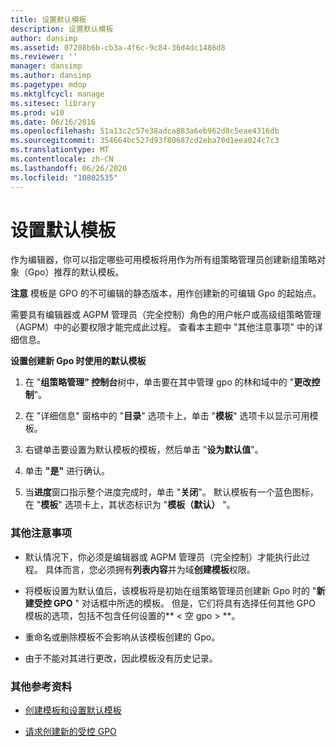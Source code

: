 ```yaml
---
title: 设置默认模板
description: 设置默认模板
author: dansimp
ms.assetid: 07208b6b-cb3a-4f6c-9c84-36d4dc1486d8
ms.reviewer: ''
manager: dansimp
ms.author: dansimp
ms.pagetype: mdop
ms.mktglfcycl: manage
ms.sitesec: library
ms.prod: w10
ms.date: 06/16/2016
ms.openlocfilehash: 51a13c2c57e38adca883a6eb962d8c5eae4316db
ms.sourcegitcommit: 354664bc527d93f80687cd2eba70d1eea024c7c3
ms.translationtype: MT
ms.contentlocale: zh-CN
ms.lasthandoff: 06/26/2020
ms.locfileid: "10802535"
---
```

# 设置默认模板


作为编辑器，你可以指定哪些可用模板将用作为所有组策略管理员创建新组策略对象（Gpo）推荐的默认模板。

**注意** 模板是 GPO 的不可编辑的静态版本，用作创建新的可编辑 Gpo 的起始点。

 

需要具有编辑器或 AGPM 管理员（完全控制）角色的用户帐户或高级组策略管理（AGPM）中的必要权限才能完成此过程。 查看本主题中 "其他注意事项" 中的详细信息。

**设置创建新 Gpo 时使用的默认模板**

1.  在 "**组策略管理" 控制台**树中，单击要在其中管理 gpo 的林和域中的 "**更改控制**"。

2.  在 "详细信息" 窗格中的 "**目录**" 选项卡上，单击 "**模板**" 选项卡以显示可用模板。

3.  右键单击要设置为默认模板的模板，然后单击 "**设为默认值**"。

4.  单击 **"是"** 进行确认。

5.  当**进度**窗口指示整个进度完成时，单击 "**关闭**"。 默认模板有一个蓝色图标，在 "**模板**" 选项卡上，其状态标识为 "**模板（默认）** "。

### 其他注意事项

-   默认情况下，你必须是编辑器或 AGPM 管理员（完全控制）才能执行此过程。 具体而言，您必须拥有**列表内容**并为域**创建模板**权限。

-   将模板设置为默认值后，该模板将是初始在组策略管理员创建新 Gpo 时的 "**新建受控 GPO** " 对话框中所选的模板。 但是，它们将具有选择任何其他 GPO 模板的选项，包括不包含任何设置的** &lt; 空 gpo &gt; **。

-   重命名或删除模板不会影响从该模板创建的 Gpo。

-   由于不能对其进行更改，因此模板没有历史记录。

### 其他参考资料

-   [创建模板和设置默认模板](creating-a-template-and-setting-a-default-template-agpm40.md)

-   [请求创建新的受控 GPO](request-the-creation-of-a-new-controlled-gpo-agpm40.md)

 

 





